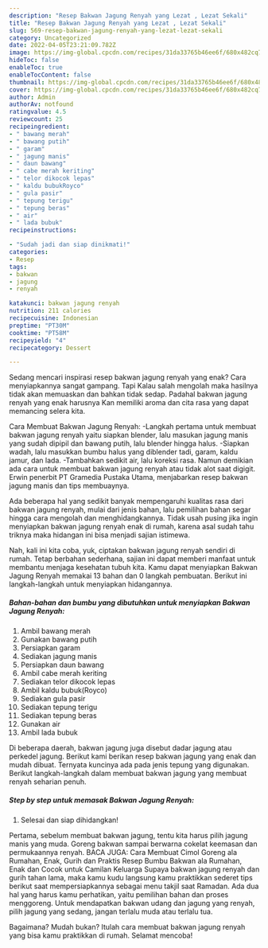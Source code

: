 ```yaml
---
description: "Resep Bakwan Jagung Renyah yang Lezat , Lezat Sekali"
title: "Resep Bakwan Jagung Renyah yang Lezat , Lezat Sekali"
slug: 569-resep-bakwan-jagung-renyah-yang-lezat-lezat-sekali
category: Uncategorized
date: 2022-04-05T23:21:09.782Z
image: https://img-global.cpcdn.com/recipes/31da33765b46ee6f/680x482cq70/bakwan-jagung-renyah-foto-resep-utama.jpg
hideToc: false
enableToc: true
enableTocContent: false
thumbnail: https://img-global.cpcdn.com/recipes/31da33765b46ee6f/680x482cq70/bakwan-jagung-renyah-foto-resep-utama.jpg
cover: https://img-global.cpcdn.com/recipes/31da33765b46ee6f/680x482cq70/bakwan-jagung-renyah-foto-resep-utama.jpg
author: Admin
authorAv: notfound
ratingvalue: 4.5
reviewcount: 25
recipeingredient:
- " bawang merah"
- " bawang putih"
- " garam"
- " jagung manis"
- " daun bawang"
- " cabe merah keriting"
- " telor dikocok lepas"
- " kaldu bubukRoyco"
- " gula pasir"
- " tepung terigu"
- " tepung beras"
- " air"
- " lada bubuk"
recipeinstructions:

- "Sudah jadi dan siap dinikmati!"
categories:
- Resep
tags:
- bakwan
- jagung
- renyah

katakunci: bakwan jagung renyah 
nutrition: 211 calories
recipecuisine: Indonesian
preptime: "PT30M"
cooktime: "PT58M"
recipeyield: "4"
recipecategory: Dessert

---
```



Sedang mencari inspirasi resep bakwan jagung renyah yang enak? Cara menyiapkannya sangat gampang. Tapi Kalau salah mengolah maka hasilnya tidak akan memuaskan dan bahkan tidak sedap. Padahal bakwan jagung renyah yang enak harusnya Kan memiliki aroma dan cita rasa yang dapat memancing selera kita.


Cara Membuat Bakwan Jagung Renyah: -Langkah pertama untuk membuat bakwan jagung renyah yaitu siapkan blender, lalu masukan jagung manis yang sudah dipipil dan bawang putih, lalu blender hingga halus. -Siapkan wadah, lalu masukkan bumbu halus yang diblender tadi, garam, kaldu jamur, dan lada. -Tambahkan sedikit air, lalu koreksi rasa. Namun demikian ada cara untuk membuat bakwan jagung renyah atau tidak alot saat digigit. Erwin penerbit PT Gramedia Pustaka Utama, menjabarkan resep bakwan jagung manis dan tips membuaynya.

Ada beberapa hal yang sedikit banyak mempengaruhi kualitas rasa dari bakwan jagung renyah, mulai dari jenis bahan, lalu pemilihan bahan segar hingga cara mengolah dan menghidangkannya. Tidak usah pusing jika ingin menyiapkan bakwan jagung renyah enak di rumah, karena asal sudah tahu triknya maka hidangan ini bisa menjadi sajian istimewa.


Nah, kali ini kita coba, yuk, ciptakan bakwan jagung renyah sendiri di rumah. Tetap berbahan sederhana, sajian ini dapat memberi manfaat untuk membantu menjaga kesehatan tubuh kita. Kamu dapat menyiapkan Bakwan Jagung Renyah memakai 13 bahan dan 0 langkah pembuatan. Berikut ini langkah-langkah untuk menyiapkan hidangannya.

<!--inarticleads1-->

##### Bahan-bahan dan bumbu yang dibutuhkan untuk menyiapkan Bakwan Jagung Renyah:

1. Ambil  bawang merah
1. Gunakan  bawang putih
1. Persiapkan  garam
1. Sediakan  jagung manis
1. Persiapkan  daun bawang
1. Ambil  cabe merah keriting
1. Sediakan  telor dikocok lepas
1. Ambil  kaldu bubuk(Royco)
1. Sediakan  gula pasir
1. Sediakan  tepung terigu
1. Sediakan  tepung beras
1. Gunakan  air
1. Ambil  lada bubuk


Di beberapa daerah, bakwan jagung juga disebut dadar jagung atau perkedel jagung. Berikut kami berikan resep bakwan jagung yang enak dan mudah dibuat. Ternyata kuncinya ada pada jenis tepung yang digunakan. Berikut langkah-langkah dalam membuat bakwan jagung yang membuat renyah seharian penuh. 

<!--inarticleads2-->

##### Step by step untuk memasak Bakwan Jagung Renyah:


1. Selesai dan siap dihidangkan!

Pertama, sebelum membuat bakwan jagung, tentu kita harus pilih jagung manis yang muda. Goreng bakwan sampai berwarna cokelat keemasan dan permukaannya renyah. BACA JUGA: Cara Membuat Cimol Goreng ala Rumahan, Enak, Gurih dan Praktis Resep Bumbu Bakwan ala Rumahan, Enak dan Cocok untuk Camilan Keluarga Supaya bakwan jagung renyah dan gurih tahan lama, maka kamu kudu langsung kamu praktikkan sederet tips berikut saat mempersiapkannya sebagai menu takjil saat Ramadan. Ada dua hal yang harus kamu perhatikan, yaitu pemilihan bahan dan proses menggoreng. Untuk mendapatkan bakwan udang dan jagung yang renyah, pilih jagung yang sedang, jangan terlalu muda atau terlalu tua. 

Bagaimana? Mudah bukan? Itulah cara membuat bakwan jagung renyah yang bisa kamu praktikkan di rumah. Selamat mencoba!
